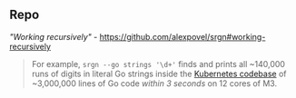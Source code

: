 ## Repo

*"Working recursively"* - https://github.com/alexpovel/srgn#working-recursively

> For example, `srgn --go strings '\d+'` finds and prints all ~140,000 runs
> of digits in literal Go strings inside the [Kubernetes codebase](https://github.com/kubernetes/kubernetes/tree/5639f8f848720329f4a9d53555a228891550cb79)
> of ~3,000,000 lines of Go code *within 3 seconds* on 12 cores of M3.
